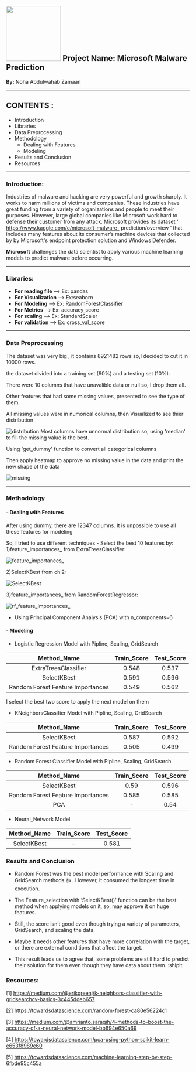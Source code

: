 <img src="https://github.com/NohaZamaan/Project_T5/blob/main/Images/%D8%A7%D9%94%D9%83%D8%A7%D8%AF%D9%8A%D9%85%D9%8A%D8%A9-%D8%B3%D8%AF%D8%A7%D9%8A%D8%A7.png" width="150" height="150"> Project Name: Microsoft Malware Prediction 
---

<b>By:</b>  Noha Abdulwahab Zamaan

***

## CONTENTS :
 * Introduction
 * Libraries
 * Data Preprocessing 
 * Methodology 
   - Dealing with Features
   - Modeling
 * Results and Conclusion 
 * Resources

---

### Introduction:

Industries of malware and hacking are very powerful and growth sharply. It works to harm millions of victims and companies. These industries have great funding from a variety of organizations and people to meet their purposes. However, large global companies like Microsoft work hard to defense their customer from any attack.
Microsoft provides its dataset ‘ https://www.kaggle.com/c/microsoft-malware- prediction/overview ’ that includes many features about its consumer’s machine devices that collected by by Microsoft's endpoint protection solution and Windows Defender.<p> 
<B> Microsoft </B> challenges the data scientist to apply various machine learning models to predict malware before occurring.
  
---
  
### Libraries:
  
- <B> For reading file </B> --> Ex: pandas 
- <B> For Visualization </B> --> Ex:seaborn
- <B> For Modeling </B> --> Ex: RandomForestClassifier
- <B> For Metrics </B> --> Ex: accuracy_score
- <B> For scaling </B> --> Ex: StandardScaler
- <B> For validation </B> --> Ex: cross_val_score

---
  
### Data Preprocessing 
  
The dataset was very big , it contains 8921482 rows so,I decided to cut it in  10000 rows.<p>
the dataset divided into a training set (90%) and a testing set (10%).<p>
There were 10 columns that have unavalible data or null so, I drop them all. <p>
Other features that had some missing values, presented to see the type of them. <p>
All missing values were in numorical columns, then Visualized to see thier distribution <p>
![distribution](https://github.com/NohaZamaan/Project_T5/blob/main/Images/Screen%20Shot%201443-04-10%20at%2010.29.05%20PM.png) 
Most columns have unnormal distribution so, using 'median' to fill the missing value is the best. <p>
Using 'get_dummy' function to convert all categorical columns <p>
Then apply heatmap to approve no missing value in the data and print the new shape of the data   <p>
![missing](https://github.com/NohaZamaan/Project_T5/blob/main/Images/Screen%20Shot%201443-04-10%20at%2010.29.48%20PM.png) <p>  

---

### Methodology <p>
#### - Dealing with Features <p>
After using dummy, there are 12347 columns. It is unpossible to use all these features for modeling 
<p> So, I tried to use different techniques
- Select the best 10 features by:
   1)feature_importances_ from ExtraTreesClassifier: <p>
      
   ![feature_importances_](https://github.com/NohaZamaan/Project_T5/blob/main/Images/Screen%20Shot%201443-04-10%20at%2010.30.34%20PM.png) <p>
      
   2)SelectKBest from chi2:<p>
      
   ![SelectKBest](https://github.com/NohaZamaan/Project_T5/blob/main/Images/Screen%20Shot%201443-04-10%20at%2010.30.51%20PM.png) <p>
      
   3)feature_importances_ from RandomForestRegressor: <p>
      
   ![rf_feature_importances_](https://github.com/NohaZamaan/Project_T5/blob/main/Images/Screen%20Shot%201443-04-10%20at%2010.31.02%20PM.png) <p>
      
- Using Principal Component Analysis (PCA) with n_components=6 <p>
   
   
#### - Modeling

   - Logistic Regression Model with Pipline, Scaling, GridSearch <p>
   
| Method_Name | Train_Score | Test_Score |
| :---:   | :-: | :-: |
| ExtraTreesClassifier  | 0.548 | 0.537 |
| SelectKBest |0.591 |0.596|
|Random Forest Feature Importances |0.549 | 0.562| 

<p> I select the best two score to apply the next model on them <p>
   
   - KNeighborsClassifier Model with Pipline, Scaling, GridSearch <p>
   
| Method_Name | Train_Score | Test_Score |
| :---:   | :-: | :-: |
| SelectKBest |0.587  |0.592|
|Random Forest Feature Importances |0.505 | 0.499|
   
   - Random Forest Classifier Model with Pipline, Scaling, GridSearch <p>  
 
| Method_Name | Train_Score | Test_Score |
| :---:   | :-: | :-: |
| SelectKBest |0.59  |0.596|
|Random Forest Feature Importances |0.585 | 0.585|
| PCA  | - | 0.54 |
      
   - Neural_Network Model <p>
      

| Method_Name | Train_Score | Test_Score |
| :---:   | :-: | :-: |
| SelectKBest | - |0.581|

      
### Results and Conclusion 
      
- Random Forest was the best model performance with Scaling and GridSearch methods :+1: . However, it consumed the longest time in execution. <p>  
- The Feature_selection with ‘SelectKBest()’ function can be the best method when applying models on it, so, may approve it on huge features. <p>
- Still, the score isn’t good even though trying a variety  of parameters, GridSearch, and scaling the data. <p>
- Maybe it needs other features that have more correlation with the target, or there are external conditions that affect  the target. <p>
- This result leads us to agree that, some problems are still hard to predict their solution for them even though they have data about them. :shipit: <p>



### Resources:
      
[1] https://medium.com/@erikgreenj/k-neighbors-classifier-with-gridsearchcv-basics-3c445ddeb657 <p>

[2] https://towardsdatascience.com/random-forest-ca80e56224c1 <p>

[3] https://medium.com/@amrianto.saragih/4-methods-to-boost-the-accuracy-of-a-neural-network-model-bb694e650a69 <p>

[4] https://towardsdatascience.com/pca-using-python-scikit-learn-e653f8989e60 <p>

[5] https://towardsdatascience.com/machine-learning-step-by-step-6fbde95c455a <p>




